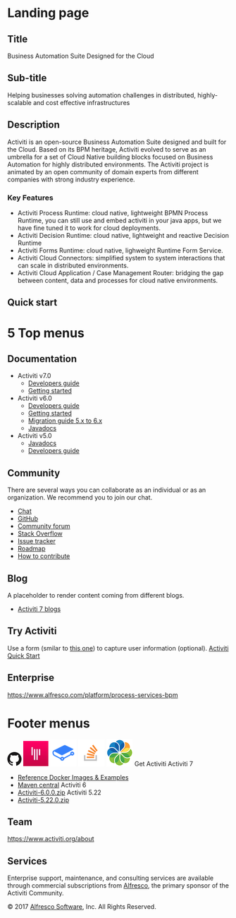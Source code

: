 # Landing page
## Title
Business Automation Suite Designed for the Cloud
## Sub-title
Helping businesses solving automation challenges in distributed, highly-scalable and cost effective infrastructures
## Description
Activiti is an open-source Business Automation Suite designed and built for the Cloud. Based on its BPM heritage, Activiti  evolved to serve as an umbrella for a set of Cloud Native building blocks focused on Business Automation for highly distributed environments. The Activiti project is animated by an open community of domain experts from different companies with strong industry experience.

### Key Features
* Activiti Process Runtime: cloud native, lightweight BPMN Process Runtime, you can still use and embed activiti in your java apps, but we have fine tuned it to work for cloud deployments.
* Activiti Decision Runtime: cloud native, lightweight and reactive Decision Runtime
* Activiti Forms Runtime: cloud native, lighweight Runtime Form Service.
* Activiti Cloud Connectors: simplified system to system interactions that can scale in distributed environments.
* Activiti Cloud Application / Case Management Router: bridging the gap between content, data and processes for cloud native environments.

## Quick start

# 5 Top menus
## Documentation
  * Activiti v7.0
    * [Developers guide](https://activiti.gitbooks.io/activiti-7-developers-guide/content/)
    * [Getting started](https://activiti.gitbooks.io/activiti-7-developers-guide/content/getting-started.html)
  * Activiti v6.0
    * [Developers guide](https://www.activiti.org/userguide/)
    * [Getting started](https://www.activiti.org/quick-start)
    * [Migration guide 5.x to 6.x](https://www.activiti.org/migration.html)
    * [Javadocs](https://www.activiti.org/javadocs/index.html)
  * Activiti v5.0
    * [Javadocs](https://www.activiti.org/javadocs/index.html)
    * [Developers guide](https://github.com/Activiti/Activiti/releases/tag/activiti-5.22.0)
## Community

There are several ways you can collaborate as an individual or as an organization. We recommend you to join our chat.

* [Chat](https://gitter.im/Activiti/Activiti7?utm_source=share-link&utm_medium=link&utm_campaign=share-link)
* [GitHub](https://github.com/Activiti)
* [Community forum](https://community.alfresco.com/community/bpm/contentfilterID=contentstatus%5Bpublished%5D~objecttype~thread%5Bquestions%5D)
* [Stack Overflow](https://stackoverflow.com/search?q=activiti)
* [Issue tracker](https://github.com/Activiti/Activiti/issues)
* [Roadmap](https://github.com/Activiti/Activiti/wiki/Activiti-7-Roadmap)
* [How to contribute](https://activiti.gitbooks.io/activiti-7-developers-guide/content/contribute.html)

## Blog

A placeholder to render content coming from different blogs.

* [Activiti 7 blogs](https://community.alfresco.com/community/bpm/content?filterID=contentstatus%5Bpublished%5D~category%5Bactiviti-7%5D&filterID=contentstatus%5Bpublished%5D~objecttype~objecttype%5Bblogpost%5D)

## Try Activiti

Use a form (smilar to [this one](https://www.activiti.org/content/acitiviti-7)) to capture user information (optional).
[Activiti Quick Start](https://activiti.gitbooks.io/activiti-7-developers-guide/content/getting-started/getting-started/getting-started/quickstart.html)


## Enterprise

https://www.alfresco.com/platform/process-services-bpm

# Footer menus
[![GitHub Logo](/assets/img/GitHub-Mark-32px.png)](https://github.com/Activiti)
[![Gitter](/assets/img/apple-icon-57x57.png)](https://gitter.im/Activiti/Activiti7?utm_source=share-link&utm_medium=link&utm_campaign=share-link)
[![Gitbook](/assets/img/Gitbook.png)](https://activiti.gitbooks.io/activiti-7-developers-guide/content/)
[![Stackoverflow](/assets/img/stackoverflow.png)](https://stackoverflow.com/search?q=activiti)
[![Alfresco](/assets/img/alfresco-logo.png)](https://www.alfresco.com/)
Get Activiti
Activiti 7
* [Reference Docker Images & Examples](https://hub.docker.com/u/activiti/dashboard/)
* [Maven central](http://search.maven.org/#search%7Cga%7C1%7Cactiviti)
Activiti 6
* [Activiti-6.0.0.zip](https://github.com/Activiti/Activiti/releases/download/activiti-6.0.0/activiti-6.0.0.zip)
Activiti 5.22
* [Activiti-5.22.0.zip](https://github.com/Activiti/Activiti/releases/download/activiti-5.22.0/activiti-5.22.0.zip)
## Team
https://www.activiti.org/about
## Services
Enterprise support, maintenance, and consulting services are available through commercial subscriptions from [Alfresco](https://www.alfresco.com/), the primary sponsor of the Activiti Community.

© 2017 [Alfresco Software](https://www.alfresco.com/), Inc. All Rights Reserved.



